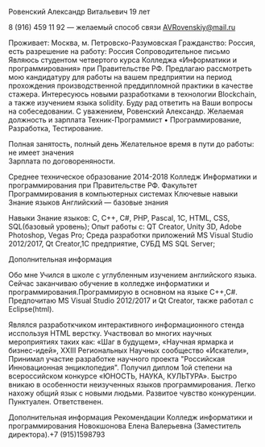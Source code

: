 Ровенский Александр Витальевич
19 лет

8 (916) 459 11 92 — желаемый способ связи
AVRovenskiy@mail.ru

Проживает: Москва, м. Петровско-Разумовская
Гражданство: Россия, есть разрешение на работу: Россия
Сопроводительное письмо
Являюсь студентом четвертого курса Колледжа «Информатики и программирования» при Правительстве РФ. 
Предлагаю рассмотреть мою кандидатуру для работы на вашем предприятии на период прохождения производственной преддипломной практики в качестве стажера. Интересуюсь новыми разработками в технологии Blockchain, а также изучением языка solidity.
Буду рад ответить на Ваши вопросы на собеседовании.
С уважением, Ровенский Александр.
Желаемая должность и зарплата
Техник-Программист
• Программирование, Разработка, Тестирование.

Полная занятость, полный день
Желательное время в пути до работы: не имеет значения	
	Зарплата по договореняности.

Среднее техническое образование
2014-2018	Колледж Информатики и программирования при Правительстве РФ.
Факультет Программирования в компьютерных системах
Ключевые навыки
Знание языков	Английский — базовые знания 

Навыки	Знание языков: С, С++, C#, PHP, Pascal, 1C, HTML, CSS, SQL(базовый уровень);
Опыт работы с: QT Creator, Unity 3D, Adobe Photoshop, Vegas Pro;
Среда разработки приложений MS Visual Studio 2012/2017, Qt Creator,1C предприятие,
СУБД MS SQL Server;

Дополнительная информация

Обо мне	
Учился в школе с углубленным изучением английского языка. Сейчас заканчиваю обучение в колледже информатики и программирования.Программирую в основном на языке C++,C#. Предпочитаю MS Visual Studio 2012/2017 и Qt Creator, также работал с Eclipse(html).

Являлся разработкчиком интерактивного информационного стенда исспользуя HTML верстку. Участвовал во многих научных мероприятиях таких как: «Шаг в будущем», «Научная ярмарка и бизнес-идей», XXIII Региональных Научных сообщество «Искатели», Принимал участие разработке научного проекта "Российская Инновационная энциклопедия". Получил диплом 1ой степени на всероссийском конкурсе «ЮНОСТЬ, НАУКА, КУЛЬТУРА». 
Быстро вникаю в особенности неизученных языков программирования. Легко нахожу общий язык с новыми людьми. Развитое чувство конкуренции. Пунктуален. Ответственен. 

Дополнительная информация
Рекомендации	Колледж информатики и программирования 
Новокшонова Елена Валерьевна (Заместитель директора).+7 (915)1598793

